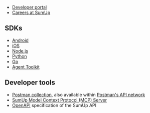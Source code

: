 - [Developer portal](https://developer.sumup.com/)
- [Careers at SumUp](https://www.sumup.com/careers/)

## SDKs

- [Android](https://github.com/sumup/sumup-android-sdk)
- [iOS](https://github.com/sumup/sumup-ios-sdk)
- [Node.js](https://github.com/sumup/sumup-ts)
- [Python](https://github.com/sumup/sumup-py)
- [Go](https://github.com/sumup/sumup-go)
- [Agent Toolkit](https://github.com/sumup/sumup-agent-toolkit)

## Developer tools

- [Postman collection](https://github.com/sumup/sumup-postman), also available within [Postman's API network](https://www.postman.com/sumupengineering/sumup-developers)
- [SumUp Model Context Protocol (MCP) Server](https://github.com/sumup/sumup-agent-toolkit/tree/main/mcp)
- [OpenAPI](https://github.com/sumup/sumup-openapi) specification of the SumUp API
